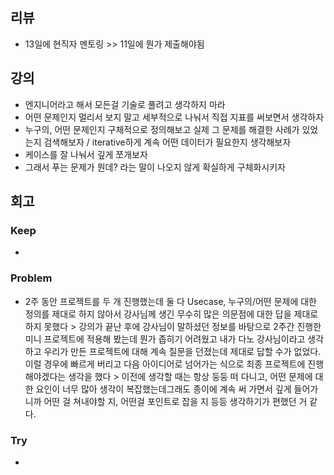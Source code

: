 ## 리뷰
- 13일에 현직자 멘토링 >> 11일에 뭔가 제출해야됨

## 강의
- 엔지니어라고 해서 모든걸 기술로 풀려고 생각하지 마라
- 어떤 문제인지 멀리서 보지 말고 세부적으로 나눠서 직접 지표를 써보면서 생각하자
- 누구의, 어떤 문제인지 구체적으로 정의해보고 실제 그 문제를 해결한 사례가 있었는지 검색해보자 / iterative하게 계속 어떤 데이터가 필요한지 생각해보자
- 케이스를 잘 나눠서 깊게 쪼개보자
- 그래서 푸는 문제가 뭔데? 라는 말이 나오지 않게 확실하게 구체화시키자

## 회고
  
### Keep
- 

### Problem
- 2주 동안 프로젝트를 두 개 진행했는데 둘 다 Usecase, 누구의/어떤 문제에 대한 정의를 제대로 하지 않아서 강사님께 생긴 무수히 많은 의문점에 대한 답을 제대로 하지 못했다 > 강의가 끝난 후에 강사님이 말하셨던 정보를 바탕으로 2주간 진행한 미니 프로젝트에 적용해 봤는데 뭔가 좁히기 어려웠고 내가 다노 강사님이라고 생각하고 우리가 만든 프로젝트에 대해 계속 질문을 던졌는데 제대로 답할 수가 없었다. 이럴 경우에 빠르게 버리고 다음 아이디어로 넘어가는 식으로 최종 프로젝트에 진행해야겠다는 생각을 했다 > 이전에 생각할 때는 항상 둥둥 떠 다니고, 어떤 문제에 대한 요인이 너무 많아 생각이 복잡했는데그래도 종이에 계속 써 가면서 깊게 들어가니까 어떤 걸 쳐내야할 지, 어떤걸 포인트로 잡을 지 등등 생각하기가 편했던 거 같다.
### Try
- 
